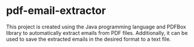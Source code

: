# pdf-email-extractor
 This project is created using the Java programming language and PDFBox library to automatically extract emails from PDF files. Additionally, it can be used to save the extracted emails in the desired format to a text file.
